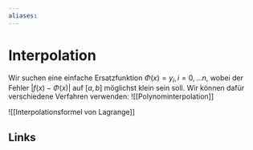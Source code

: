 ```yaml
---
aliases: 
---
```

# Interpolation 
Wir suchen eine einfache Ersatzfunktion $\Phi(x) = y_{i}, i=0,\dotso n$, wobei der Fehler $|f(x)-\Phi(x)|$ auf $[a,b]$ möglichst klein sein soll.
Wir können dafür verschiedene Verfahren verwenden:
![[Polynominterpolation]]

![[Interpolationsformel von Lagrange]]

## Links